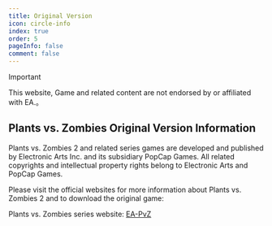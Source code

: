 ```yaml
---
title: Original Version
icon: circle-info
index: true
order: 5
pageInfo: false
comment: false
---
```

> [!important]
> This website, Game and related content are not endorsed by or affiliated with EA.。

## Plants vs. Zombies Original Version Information

Plants vs. Zombies 2 and related series games are developed and published by Electronic Arts Inc. and its subsidiary PopCap Games. All related copyrights and intellectual property rights belong to Electronic Arts and PopCap Games.

Please visit the official websites for more information about Plants vs. Zombies 2 and to download the original game:

Plants vs. Zombies series website: [EA-PvZ](https://www.ea.com/ea-studios/popcap/plants-vs-zombies)
